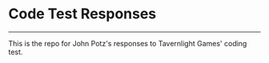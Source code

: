 # Code Test Responses

___

This is the repo for John Potz's responses to Tavernlight Games' coding test.
